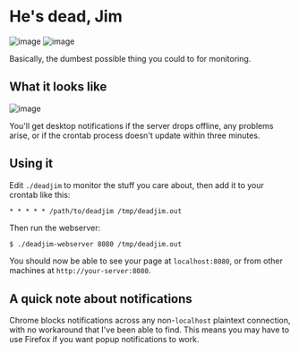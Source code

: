 # He's dead, Jim
![image](https://i.imgflip.com/ihebz.jpg) ![image](https://memegenerator.net/img/instances/65756847/im-sorry-i-cant-hear-you-over-the-sound-of-how-awesome-i-am.jpg)

Basically, the dumbest possible thing you could to for monitoring.

## What it looks like
![image](http://storage9.static.itmages.com/i/18/0310/h_1520724312_6043538_6d65108798.png)

You'll get desktop notifications if the server drops offline, any problems
arise, or if the crontab process doesn't update within three minutes.

## Using it
Edit `./deadjim` to monitor the stuff you care about, then add it to your
crontab like this:

```crontab
* * * * * /path/to/deadjim /tmp/deadjim.out
```

Then run the webserver:

```sh
$ ./deadjim-webserver 8080 /tmp/deadjim.out
```

You should now be able to see your page at `localhost:8080`, or from other
machines at `http://your-server:8080`.

## A quick note about notifications
Chrome blocks notifications across any non-`localhost` plaintext connection,
with no workaround that I've been able to find. This means you may have to use
Firefox if you want popup notifications to work.
